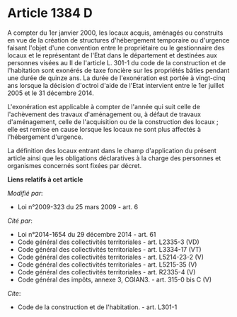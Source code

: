 # Article 1384 D

A compter du 1er janvier 2000, les locaux acquis, aménagés ou construits en vue de la création de structures d'hébergement
temporaire ou d'urgence faisant l'objet d'une convention entre le propriétaire ou le gestionnaire des locaux et le
représentant de l'Etat dans le département et destinées aux personnes visées au II de l'article L. 301-1 du code de la
construction et de l'habitation sont exonérés de taxe foncière sur les propriétés bâties pendant une durée de quinze ans. La
durée de l'exonération est portée à vingt-cinq ans lorsque la décision d'octroi d'aide de l'Etat intervient entre le 1er
juillet 2005 et le 31 décembre 2014.

L'exonération est applicable à compter de l'année qui suit celle de l'achèvement des travaux d'aménagement ou, à défaut de
travaux d'aménagement, celle de l'acquisition ou de la construction des locaux ; elle est remise en cause lorsque les locaux
ne sont plus affectés à l'hébergement d'urgence. 

La définition des locaux entrant dans le champ d'application du présent article ainsi que les obligations déclaratives à la
charge des personnes et organismes concernés sont fixées par décret.

**Liens relatifs à cet article**

_Modifié par_:

  - Loi n°2009-323 du 25 mars 2009 - art. 6

_Cité par_:

  - Loi n°2014-1654 du 29 décembre 2014 - art. 61
  - Code général des collectivités territoriales - art. L2335-3 (VD)
  - Code général des collectivités territoriales - art. L3334-17 (VT)
  - Code général des collectivités territoriales - art. L5214-23-2 (V)
  - Code général des collectivités territoriales - art. L5215-35 (V)
  - Code général des collectivités territoriales - art. R2335-4 (V)
  - Code général des impôts, annexe 3, CGIAN3. - art. 315-0 bis C (V)

_Cite_:

  - Code de la construction et de l'habitation. - art. L301-1
